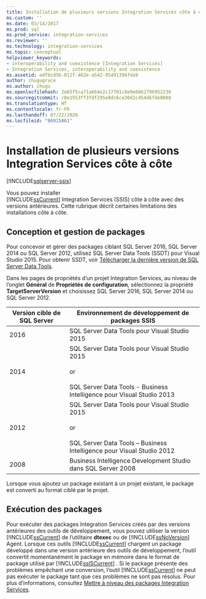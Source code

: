 ```yaml
---
title: Installation de plusieurs versions Integration Services côte à côte | Microsoft Docs
ms.custom: ''
ms.date: 03/14/2017
ms.prod: sql
ms.prod_service: integration-services
ms.reviewer: ''
ms.technology: integration-services
ms.topic: conceptual
helpviewer_keywords:
- interoperability and coexistence [Integration Services]
- Integration Services, interoperability and coexistence
ms.assetid: edfbcd56-012f-462e-a542-95491394fda9
author: chugugrace
ms.author: chugu
ms.openlocfilehash: 2e65f5ca71a664e2c17701c8e9e6662796952238
ms.sourcegitcommit: c8e1553ff3fdf295e8dc6ce30d1c454d6fde8088
ms.translationtype: HT
ms.contentlocale: fr-FR
ms.lasthandoff: 07/22/2020
ms.locfileid: "86915861"
---
```

# <a name="installing-integration-services-versions-side-by-side"></a>Installation de plusieurs versions Integration Services côte à côte

[!INCLUDE[sqlserver-ssis](../../includes/applies-to-version/sqlserver-ssis.md)]


  Vous pouvez installer   
      [!INCLUDE[ssCurrent](../../includes/sscurrent-md.md)] Integration Services (SSIS) côte à côte avec des versions antérieures. Cette rubrique décrit certaines limitations des installations côte à côte.  
  
## <a name="designing-and-maintaining-packages"></a>Conception et gestion de packages  
 Pour concevoir et gérer des packages ciblant SQL Server 2016, SQL Server 2014 ou SQL Server 2012, utilisez SQL Server Data Tools (SSDT) pour Visual Studio 2015. Pour obtenir SSDT, voir [Télécharger la dernière version de SQL Server Data Tools](../../ssdt/download-sql-server-data-tools-ssdt.md).  
  
 Dans les pages de propriétés d’un projet Integration Services, au niveau de l’onglet **Général** de **Propriétés de configuration**, sélectionnez la propriété **TargetServerVersion** et choisissez SQL Server 2016, SQL Server 2014 ou SQL Server 2012.  
  
|Version cible de SQL Server|Environnement de développement de packages SSIS|  
|----------------------------------|-----------------------------------------------|  
|2016|SQL Server Data Tools pour Visual Studio 2015|  
|2014|SQL Server Data Tools pour Visual Studio 2015<br /><br /> or<br /><br /> SQL Server Data Tools - Business Intelligence pour Visual Studio 2013|  
|2012|SQL Server Data Tools pour Visual Studio 2015<br /><br /> or<br /><br /> SQL Server Data Tools – Business Intelligence pour Visual Studio 2012|  
|2008|Business Intelligence Development Studio dans SQL Server 2008|  
  
 Lorsque vous ajoutez un package existant à un projet existant, le package est converti au format ciblé par le projet.  
  
## <a name="running-packages"></a>Exécution des packages  
 Pour exécuter des packages Integration Services créés par des versions antérieures des outils de développement, vous pouvez utiliser la version [!INCLUDE[ssCurrent](../../includes/sscurrent-md.md)] de l’utilitaire **dtexec** ou de [!INCLUDE[ssNoVersion](../../includes/ssnoversion-md.md)] Agent. Lorsque ces outils [!INCLUDE[ssCurrent](../../includes/sscurrent-md.md)] chargent un package développé dans une version antérieure des outils de développement, l’outil convertit momentanément le package en mémoire dans le format de package utilisé par [!INCLUDE[ssISCurrent](../../includes/ssiscurrent-md.md)] . Si le package présente des problèmes empêchant une conversion, l’outil [!INCLUDE[ssCurrent](../../includes/sscurrent-md.md)] ne peut pas exécuter le package tant que ces problèmes ne sont pas résolus. Pour plus d’informations, consultez [Mettre à niveau des packages Integration Services](../../integration-services/install-windows/upgrade-integration-services-packages.md).  
  
  
